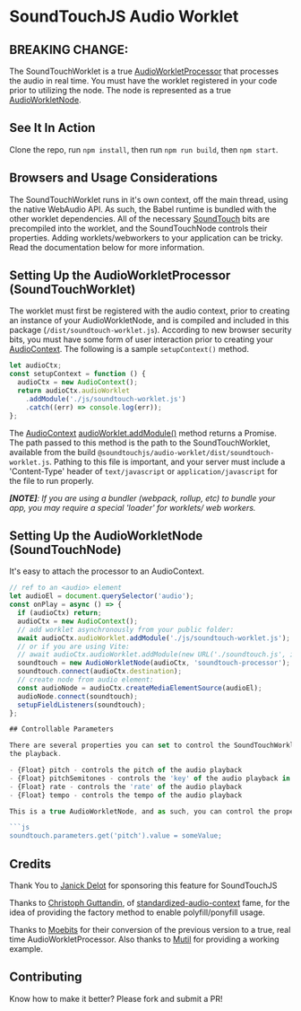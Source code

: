 # SoundTouchJS Audio Worklet

## BREAKING CHANGE:

The SoundTouchWorklet is a true [AudioWorkletProcessor](https://developer.mozilla.org/en-US/docs/Web/API/AudioWorkletProcessor) that processes the audio in real time. You must have the worklet registered in your code prior to utilizing the node. The node is represented as a
true [AudioWorkletNode](https://developer.mozilla.org/en-US/docs/Web/API/AudioWorkletNode).

## See It In Action

Clone the repo, run `npm install`, then run `npm run build`, then `npm start`.

## Browsers and Usage Considerations

The SoundTouchWorklet runs in it's own context, off the main thread, using the native WebAudio API. As such, the Babel runtime is bundled with the other worklet dependencies. All of the necessary [SoundTouch](https://github.com/cutterbl/SoundTouchJS) bits are precompiled into the worklet, and the SoundTouchNode controls their properties. Adding worklets/webworkers to your application can be tricky. Read the documentation below for more information.

## Setting Up the AudioWorkletProcessor (SoundTouchWorklet)

The worklet must first be registered with the audio context, prior to
creating an instance of your AudioWorkletNode, and is compiled and included in this package (`/dist/soundtouch-worklet.js`). According to new browser
security bits, you must have some form of user interaction prior to
creating your [AudioContext](https://developer.mozilla.org/en-US/docs/Web/API/AudioContext). The following is a sample `setupContext()` method.

```js
let audioCtx;
const setupContext = function () {
  audioCtx = new AudioContext();
  return audioCtx.audioWorklet
    .addModule('./js/soundtouch-worklet.js')
    .catch((err) => console.log(err));
};
```

The [AudioContext](https://developer.mozilla.org/en-US/docs/Web/API/AudioContext) [audioWorklet.addModule()](https://developer.mozilla.org/en-US/docs/Web/API/Worklet/addModule) method returns a Promise. The path passed to this method is the path to the SoundTouchWorklet, available from the build `@soundtouchjs/audio-worklet/dist/soundtouch-worklet.js`. Pathing to this file is important, and your server must include a 'Content-Type' header of `text/javascript` or `application/javascript` for the file to run properly.

_**[NOTE]**: If you are using a bundler (webpack, rollup, etc) to
bundle your app, you may require a special 'loader' for worklets/
web workers._

## Setting Up the AudioWorkletNode (SoundTouchNode)

It's easy to attach the processor to an AudioContext.

````js
// ref to an <audio> element
let audioEl = document.querySelector('audio');
const onPlay = async () => {
  if (audioCtx) return;
  audioCtx = new AudioContext();
  // add worklet asynchronously from your public folder:
  await audioCtx.audioWorklet.addModule('./js/soundtouch-worklet.js');
  // or if you are using Vite:
  // await audioCtx.audioWorklet.addModule(new URL('./soundtouch.js', import.meta.url));
  soundtouch = new AudioWorkletNode(audioCtx, 'soundtouch-processor');
  soundtouch.connect(audioCtx.destination);
  // create node from audio element:
  const audioNode = audioCtx.createMediaElementSource(audioEl);
  audioNode.connect(soundtouch);
  setupFieldListeners(soundtouch);
};

## Controllable Parameters

There are several properties you can set to control the SoundTouchWorklet, effecting
the playback.

- {Float} pitch - controls the pitch of the audio playback
- {Float} pitchSemitones - controls the 'key' of the audio playback in half step increments
- {Float} rate - controls the 'rate' of the audio playback
- {Float} tempo - controls the tempo of the audio playback

This is a true AudioWorkletNode, and as such, you can control the properties in real-time, while the audio is playing. This is a powerful feature, and can be used to create some interesting audio effects.

```js
soundtouch.parameters.get('pitch').value = someValue;
````

## Credits

Thank You to [Janick Delot](https://github.com/watch-janick) for sponsoring this feature for SoundTouchJS

Thanks to [Christoph Guttandin](https://github.com/chrisguttandin), of [standardized-audio-context](https://github.com/chrisguttandin/standardized-audio-context) fame, for the idea of providing the factory method to enable polyfill/ponyfill usage.

Thanks to [Moebits](https://github.com/Moebits) for their conversion of the previous version to a true, real time AudioWorkletProcessor. Also thanks to [Mutil](https://github.com/mutil) for providing a working example.

## Contributing

Know how to make it better? Please fork and submit a PR!
